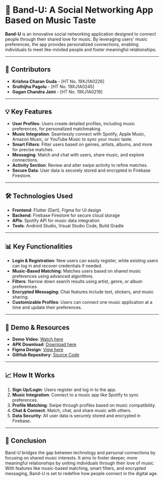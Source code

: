 # 🎵 Band-U: A Social Networking App Based on Music Taste  

**Band-U** is an innovative social networking application designed to connect people through their shared love for music. By leveraging users' music preferences, the app provides personalized connections, enabling individuals to meet like-minded people and foster meaningful relationships.  

---

## 👥 Contributors
- **Krishna Charan Guda** - [HT No. 19XJ1A0226]  
- **Sruthijha Pagolu** - [HT No. 19XJ1A0245]  
- **Gagan Chandra Jaini** - [HT No. 19XJ1A0219]  

---

## 💡 Key Features
- **User Profiles**: Users create detailed profiles, including music preferences, for personalized matchmaking.  
- **Music Integration**: Seamlessly connect with Spotify, Apple Music, Amazon Music, or YouTube Music to sync your music taste.  
- **Smart Filters**: Filter users based on genres, artists, albums, and more for precise matches.  
- **Messaging**: Match and chat with users, share music, and explore connections.  
- **Activity Section**: Review and alter swipe activity to refine matches.  
- **Secure Data**: User data is securely stored and encrypted in Firebase Firestore.

---

## 🛠️ Technologies Used
- **Frontend**: Flutter (Dart), Figma for UI design  
- **Backend**: Firebase Firestore for secure cloud storage  
- **APIs**: Spotify API for music data integration  
- **Tools**: Android Studio, Visual Studio Code, Build Gradle  

---

## 📊 Key Functionalities
- **Login & Registration**: New users can easily register, while existing users can log in and recover credentials if needed.  
- **Music-Based Matching**: Matches users based on shared music preferences using advanced algorithms.  
- **Filters**: Narrow down search results using artist, genre, or album preferences.  
- **Encrypted Messaging**: Chat features include text, stickers, and music sharing.  
- **Customizable Profiles**: Users can connect one music application at a time and update their preferences.

---

## 🎥 Demo & Resources
- **Demo Video**: [Watch here](https://mahindraecolecentrale-my.sharepoint.com/:v:/g/personal/krishna19226_mechyd_ac_in/ET5-4CkL5_pJqEqRYDghdscBoi4PY1cpAcdehI7xIhAVGA?e=yCNWwh)  
- **APK Download**: [Download here](https://mahindraecolecentrale-my.sharepoint.com/:u:/g/personal/krishna19226_mechyd_ac_in/EdxPHBS9bvtIi6k_06EqHi8BqPHxLnBwX4lF6kdg-VAEoQ?e=8Ih8Oy)  
- **Figma Design**: [View here](https://www.figma.com/file/qTKZmrc0Qu7pEnxxEOreny/BAND?node-id=0%3A1&t=pLcNVEavnS7fKyJf-0)  
- **GitHub Repository**: [Source Code](https://github.com/Kr1shnaG/Band_U.git)  

---

## 📈 How It Works
1. **Sign Up/Login**: Users register and log in to the app.  
2. **Music Integration**: Connect to a music app like Spotify to sync preferences.  
3. **Profile Matching**: Swipe through profiles based on music compatibility.  
4. **Chat & Connect**: Match, chat, and share music with others.  
5. **Data Security**: All user data is securely stored and encrypted in Firebase.  

---

## 🌟 Conclusion
Band-U bridges the gap between technology and personal connections by focusing on shared music interests. It aims to foster deeper, more meaningful relationships by uniting individuals through their love of music. With features like music-based matching, smart filters, and encrypted messaging, Band-U is set to redefine how people connect in the digital age.  

